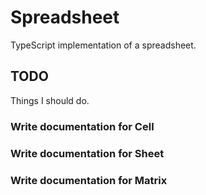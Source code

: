 # Spreadsheet
TypeScript implementation of a spreadsheet.

## TODO
Things I should do.

### Write documentation for Cell

### Write documentation for Sheet

### Write documentation for Matrix